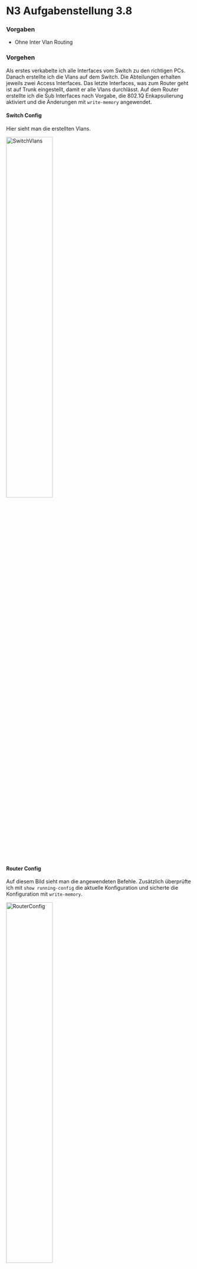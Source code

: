 # N3 Aufgabenstellung 3.8

### Vorgaben
- Ohne Inter Vlan Routing


### Vorgehen

Als erstes verkabelte ich alle Interfaces vom Switch zu den richtigen PCs. Danach erstellte ich die Vlans auf dem Switch. Die Abteilungen erhalten jeweils zwei Access Interfaces. Das letzte Interfaces, was zum Router geht ist auf Trunk eingestellt, damit er alle Vlans durchlässt. Auf dem Router erstellte ich die Sub Interfaces nach Vorgabe, die 802.1Q Enkapsulierung aktiviert und die Änderungen mit ``write-memory`` angewendet. 

#### Switch Config

Hier sieht man die erstellten Vlans. 

<img width=50% height=50% alt="SwitchVlans" src="">

#### Router Config

Auf diesem Bild sieht man die angewendeten Befehle. Zusätzlich überprüfte ich mit ``show running-config`` die aktuelle Konfiguration und sicherte die Konfiguration mit ``write-memory``.

<img width=50% height=50% alt="RouterConfig" src="">

### Troubleshooting

Anfangs haben alle Vlans miteinander kommunizieren können, was ja nicht sein sollte. Da **fand ich erst heraus**, dass die Config **gesichert werden musste**, damit die Änderungen gespeichert werden. Danach funktionierte es. 

### Testing

Ping von Vlan 10 zu anderen PC:

<img width=50% height=50% alt="Vlan10" src="">

Ping von Vlan 20 zu anderen PC:

<img width=50% height=50% alt="Vlan20" src="">

### Fazit 

Das Wichtigste war, die Router Config zu speichern, damit die Änderungen übernommen werden. 